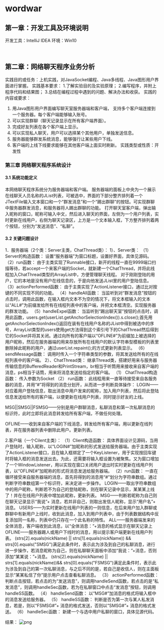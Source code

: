 # wordwar
## 第一章：开发工具及环境说明
开发工具：IntelliJ IDEA
环境：Win10

 
## 第二章：网络聊天程序业务分析
实践目的或任务：上机实践，对JavaSocket编程、Java多线程、Java图形用户界面进行掌握。
实践基本要求：
1.了解实验目的及实验原理；
2.编写程序，并附上程序代码和结果图；
3.总结在编程过程中遇到的问题、解决办法和收获。
实践的内容或要求：
1. 用Java图形用户界面编写聊天室服务器端和客户端， 支持多个客户端连接到一个服务器。每个客户端能够输入账号。
2. 可以实现群聊（聊天记录显示在所有客户端界面）。
3. 完成好友列表在各个客户端上显示。
4. 可以实现私人聊天，用户可以选择某个其他用户，单独发送信息。
5. 服务器能够群发系统消息，能够强行让某些用户下线。
6. 客户端的上线下线要求能够在其他客户端上面实时刷新。
实践类型或性质：开发性
 
### 第三章	网络聊天程序系统设计
#### 3.1 系统功能定义
本网络聊天程序系统分为服务器端和客户端。
服务器端的面板上中央为一个展示在线聊天人员名称的JList列表，可被选中，界面的下部分整齐排列着一个JTextFile输入文本窗口和一个“群发消息”和一个“踢出群聊”的按钮。可实现群聊中服务器群发消息，和服务器将人踢出群聊的功能。
打开聊天室客户端，弹出输入昵称的窗口，昵称可输入中文，然后进入聊天的界面，左侧为一个用户列表，实时更新在线用户，右侧为聊天记录区，上方是一个文本输入框，下方整齐排列着两个按钮，分别为“发送消息”、“私聊”。
#### 3.2 关键问题设计
1．服务器端（2个类：Server主类，ChatThread类）：
1）、Server类：
（1）Server的构造函数：
设置“服务器端”为窗口标题，设置好界面，具体见源码。
（2）run函数：
由于主类实现了Runnable接口，新开的线程一直在9999端口扫描等待，若accept一个来客户端的Socket，就新建一个ChatThread，并将此线程加入ChatThread类型的ArrayList中，方便管理聊天线程。
对于刚刚登陆的用户，它的本地是没有用户在线信息的，于是向他发送JList里的用户登陆信息。
（3）actionPerformed函数：
	由于主类实现了ActionListener接口，通过比对按键的不同实现不同的功能。
（4）handleAll函数：
	当监听到对“群发消息”按钮的点击时，调用此函数，在输入框内文本不为空的情况下，将文本框输入的文本以“ALL#”为前缀发给所有在线程列表中的客户端，并把文本框清空。实现服务器的群发功能。
（5）handleExpel函数：
	当监听到“踢出聊天室”按钮的点击时，调用此函数，users.get(userList.getAnchorSelectionIndex()).s.close();首先用getAnchorSelectionIndex()返回在装有在线用户名称的JList中得到被选中的序号，ArrayList类型的users使用get方法得到这个索引号下的ChatThread然后得到它的Socket并将其关闭。通过向所有的客户端以“OFLINE#”为前缀加上被选择的用户昵称，然后在服务器端的用来存放所有在线用户的默认字符串型模板的列表里删除掉此昵称的用户，通过userList.repaint();的方式更新列表显示。
（6）sendMessage函数：
	调用时传入一个字符串类型的参数，将其发送给所有的在线程列表中的客户端。
2）、ChatThread类：
	继承Thread类，搭建好用来与服务器传输信息的BufferedReader和PrintStream，br相当于听筒用来接收来自客户端的消息，ps相当于话筒，用来将消息发送给指定的客户端。
（1）	ChatThread构造函数：
	传入参数为Socket
（2）	run函数：
	此线程用来一直等待接受来自各服务器的消息，并用“#”将得到的消息分划开，从而进一步判断具体操作：
LOGIN——对应着用户登陆信息，取出消息中用户发来的昵称，加入用户列表，然后将此登陆信息发送给所有的客户端，以便更新在线用户列表，同时提示好友的上线。

MSG||SMSG||FSMSG——分别是用户群聊消息，私聊消息和第一次私聊消息的标识符，此时立即将此消息转发给所有客户端，不做任何处理。

OFLINE——收到来自客户端的下线消息，转发给所有客户端，用以更新在线列表，并在服务器列表中删除此用户。更新列表。


2.客户端（一个Cilent主类）：
（1）Client构造函数：
	具体界面设计见源码，当用户登陆时，输入昵称，以“LOGIN#”加昵称的形式发送给服务器端。由于主类实现了ActionListener接口，且在输入框绑定了一个KeyListener，用于实现按回车键时将输入框的消息发送出去。为此，还需要将输入框设置为被聚焦。又为窗口增加了一个WindowListener，用以实现在窗口关闭用户退出时实时更新在线用户列表，以“OFLINE#”加昵称的形式将消息发送给服务器端。
（2）run函数：
一直在循环接受来自服务器端的消息，首先将得到的消息用“#”划分为字符串数组。通过判断字符串数组第一个标识符，来决定进一步操作。
	LOGIN——取出字符串数组中的用户昵称，判断若不为自己的登陆昵称，则在聊天记录中显示，某某某上线了！并在在线用户列表中增加此昵称，更新列表。
	MSG——判断若昵称为自己则在聊天记录显示“我说”+ 消息，若并非自己，则取出发信人昵称，显示“用户名”+ 消息。
	USERS——为实时更新在线用户列表的一则信息，在后来用户加入群聊或群聊中有新用户上线时，收到此消息，加入到用户列表中，由于列表数据结构中反复添加同一名称，列表中仍只存在一个此名称的特性。
	ALL——服务器端发来的全体消息，客户端收到此消息，以“全体消息：”+消息的格式显示在聊天记录上
	OFLINE——服务器踢人或用户下线时的消息，用以提示客户端更新在线用户列表。
	(strs[2].equals(nickName) || strs[1].equals(nickName)) && strs[0].equals("SMSG")满足此条件时，表示此为涉及到自己的私聊消息，进行进一步操作，若消息昵称为自己，则在私聊聊天面板中添加“我说：”+消息，否则添加“某某说：”+消息。
	(strs[2].equals(nickName) || strs[1].equals(nickName))&& strs[0].equals("FSMSG")满足此条件时，表示此为涉及到自己的第一次私聊消息，与之后不同的是，若自己是收信人，则在主面板显示“某某私信了你”提示用户点击查看私聊消息。
（3）	actionPerformed函数：
判断点击按钮，若点击的为“发送消息”，则调用handleSend函数，若点击的是“私发消息”，则调用handleSec函数，若为在私聊窗口中点击“发消息”按钮，则调用handleSS函数。
（4）	handleSend函数：
以“MSG#”加消息的格式将输入框中的消息发送给服务器。
（5）	handleSS函数：
判断是否为第一次与某人私发消息，若是，则以“FSMSG#”+ 消息的格式发送，否则以“SMSG#”+ 消息的格式发送。
（6）	handleSec函数：
新建一个与选中用户私聊的窗口，具体见源代码。


结果：
![png](http://cdn.peckerwood.top/222.png) 

	 

 

 

 
 
